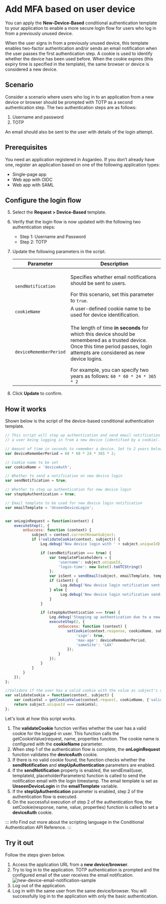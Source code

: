 <!-- markdownlint-disable-file MD037 -->
# Add MFA based on user device

You can apply the **New-Device-Based** conditional authentication template to your application to enable a more secure login flow for users who log in from a previously unused device.

When the user signs in from a previously unused device, this template enables two-factor authentication and/or sends an email notification when the user passes the first authentication step. A cookie is used to identify whether the device has been used before. When the cookie expires (this expiry time is specified in the template), the same browser or device is considered a new device.

## Scenario

Consider a scenario where users who log in to an application from a new device or browser should be prompted with TOTP as a second authentication step. The two authentication steps are as follows:

1. Username and password
2. TOTP

An email should also be sent to the user with details of the login attempt.

## Prerequisites

You need an application registered in Asgardeo. If you don’t already have one, register an application based on one of the following application types:

- <a :href="$withBase('/guides/applications/register-single-page-app/')">Single-page app</a>
- <a :href="$withBase('/guides/applications/register-oidc-web-app/')">Web app with OIDC</a>
- <a :href="$withBase('/guides/applications/register-saml-web-app/')">Web app with SAML</a>

## Configure the login flow

<CommonGuide guide='guides/fragments/manage-app/conditional-auth/configure-conditional-auth.md'/>

5. Select the **Request > Device-Based** template.

6. Verify that the login flow is now updated with the following two authentication steps:

    - Step 1: Username and Password
    - Step 2: TOTP

7. Update the following parameters in the script.

    <table>
        <thead>
            <tr>
                <th>Parameter</th>
                <th>Description</th>
            </tr>
        </thead>
        <tbody>
            <tr>
                <td><code>sendNotification</code></td>
                <td><p>Specifies whether email notifications should be sent to users.</p> For this scenario, set this parameter to <code>true</code>.</td>
            </tr>
            <tr>
                <td><code>cookieName</code></td>
                <td>A user-defined cookie name to be used for device identification.</td>
            </tr>
            <tr>
                <td><code>deviceRememberPeriod</code></td>
                <td><p>The length of time <b>in seconds</b> for which this device should be remembered as a trusted device. Once this time period passes, login attempts are considered as new device logins.</p>For example, you can specify two years as follows: <code>60 * 60 * 24 * 365 * 2</code></td>
            </tr>
        </tbody>
    </table>

8. Click **Update** to confirm.

## How it works

Shown below is the script of the device-based conditional authentication template.

```js
// This script will step up authentication and send email notification in case of
// a user being logging in from a new device (identified by a cookie).

// Amount of time in seconds to remember a device. Set to 2 years below.
var deviceRememberPeriod = 60 * 60 * 24 * 365 * 2;

// Cookie name to be set
var cookieName = 'deviceAuth';

// Whether to send a notification on new device login
var sendNotification = true;

// Whether to step up authentication for new device login
var stepUpAuthentication = true;

// Email template to be used for new device login notification
var emailTemplate = 'UnseenDeviceLogin';


var onLoginRequest = function(context) {
    executeStep(1, {
        onSuccess: function (context) {
            subject = context.currentKnownSubject;
            if (!validateCookie(context, subject)) {
                Log.debug('New device login with ' + subject.uniqueId);

                if (sendNotification === true) {
                    var templatePlaceholders = {
                        'username': subject.uniqueId,
                        'login-time': new Date().toUTCString()
                    };
                    var isSent = sendEmail(subject, emailTemplate, templatePlaceholders);
                    if (isSent) {
                         Log.debug('New device login notification sent to ' + subject.uniqueId);
                    } else {
                         Log.debug('New device login notification sending failed to ' + subject.uniqueId);
                    }
                }

                if (stepUpAuthentication === true) {
                    Log.debug('Stepping up authentication due to a new device login with ' + subject.uniqueId);
                    executeStep(2, {
                        onSuccess: function (context) {
                            setCookie(context.response, cookieName, subject.uniqueId, {
                                'sign': true,
                                'max-age': deviceRememberPeriod,
                                'sameSite': 'LAX'
                            });
                        }
                    });
                }
            }
        }
    });
};

//Validate if the user has a valid cookie with the value as subject's username
var validateCookie = function(context, subject) {
    var cookieVal = getCookieValue(context.request, cookieName, {'validateSignature': true});
    return subject.uniqueId === cookieVal;
};
```

Let's look at how this script works.

1. The **validateCookie** function verifies whether the user has a valid cookie for the logged-in user. This function calls the <a :href ="$withBase('/references/conditional-auth/api-reference/#get-cookie-value')">getCookieValue(request, name, properties</a> function. The cookie name is configured with the **cookieName** parameter.
2. When step 1 of the authentication flow is complete, the **onLoginRequest** function validates the **deviceAuth** cookie.
3. If there is no valid cookie found, the function checks whether the **sendNotification** and **stepUpAuthentication** parameters are enabled.
4. If the **sendNotification** property is enabled, the <a :href ="$withBase('/references/conditional-auth/api-reference/#send-email')">sendEmail(user, templateId, placeholderParameters)</a> function is called to send the notification email with the login timestamp. The email template is set as **UnseenDeviceLogin** in the **emailTemplate** variable.
5. If the **stepUpAuthentication** parameter is enabled, step 2 of the authentication flow is executed.
6. On the successful execution of step 2 of the authentication flow, the <a :href ="$withBase('/references/conditional-auth/api-reference/#set-cookie')">setCookie(response, name, value, properties)</a> function is called to set a **deviceAuth** cookie.

::: info
Find out more about the scripting language in the <a :href="$withBase('/references/conditional-auth/api-reference/')">Conditional Authentication API Reference</a>.
:::

## Try it out

Follow the steps given below.

1. Access the application URL from a **new device/browser**.
2. Try to log in to the application. TOTP authentication is prompted and the configured email of the user receives the email notification.
    <img :src="$withBase('/assets/img/guides/conditional-auth/new-device-email-notification.png')" alt="new-device-email-notification-sample">
3. Log out of the application.
4. Log in with the same user from the same device/browser. You will successfully log in to the application with only the basic authentication.
